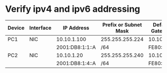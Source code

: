 # Verify ipv4 and ipv6 addressing

| Device | Interface | IP Address      | Prefix or Subnet Mask | Default Gateway |
| ------ | --------- | --------------- | --------------------- | --------------- |
| PC1    | NIC       | 10.10.1.100     | 255.255.255.224       | 10.10.1.97      |
|        |           | 2001:DB8:1:1::A | /64                   | FE80::1         |
| PC2    | NIC       | 10.10.1.20      | 255.255.255.240       | 10.10.1.17      |
|        |           | 2001:DB8:1:4::A | /64                   | FE80::30        |
